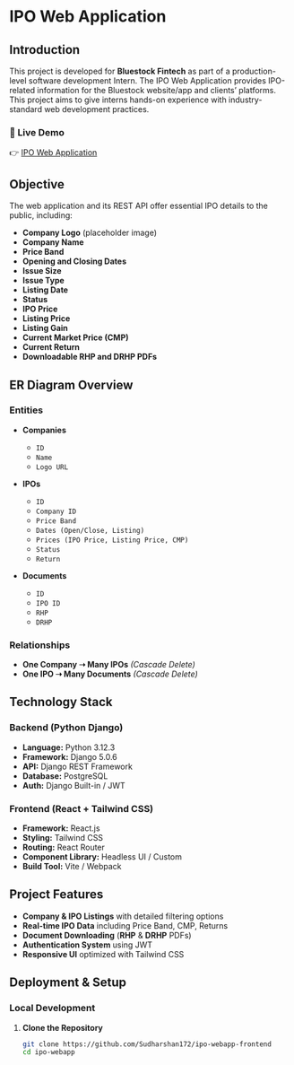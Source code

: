 # IPO Web Application

## **Introduction**
This project is developed for **Bluestock Fintech** as part of a production-level software development Intern. The IPO Web Application provides IPO-related information for the Bluestock website/app and clients’ platforms. This project aims to give interns hands-on experience with industry-standard web development practices.

### 🔗 Live Demo  
👉 [IPO Web Application](https://ipo-webapp.onrender.com)

## **Objective**
The web application and its REST API offer essential IPO details to the public, including:
- **Company Logo** (placeholder image)
- **Company Name**
- **Price Band**
- **Opening and Closing Dates**
- **Issue Size**
- **Issue Type**
- **Listing Date**
- **Status**
- **IPO Price**
- **Listing Price**
- **Listing Gain**
- **Current Market Price (CMP)**
- **Current Return**
- **Downloadable RHP and DRHP PDFs**

## **ER Diagram Overview**
### **Entities**
- **Companies**
  - `ID`
  - `Name`
  - `Logo URL`

- **IPOs**
  - `ID`
  - `Company ID`
  - `Price Band`
  - `Dates (Open/Close, Listing)`
  - `Prices (IPO Price, Listing Price, CMP)`
  - `Status`
  - `Return`

- **Documents**
  - `ID`
  - `IPO ID`
  - `RHP`
  - `DRHP`

### **Relationships**
- **One Company ➝ Many IPOs** *(Cascade Delete)*
- **One IPO ➝ Many Documents** *(Cascade Delete)*

## **Technology Stack**
### **Backend (Python Django)**
- **Language:** Python 3.12.3
- **Framework:** Django 5.0.6
- **API:** Django REST Framework
- **Database:** PostgreSQL
- **Auth:** Django Built-in / JWT

### **Frontend (React + Tailwind CSS)**
- **Framework:** React.js
- **Styling:** Tailwind CSS
- **Routing:** React Router
- **Component Library:** Headless UI / Custom
- **Build Tool:** Vite / Webpack

## **Project Features**
- **Company & IPO Listings** with detailed filtering options
- **Real-time IPO Data** including Price Band, CMP, Returns
- **Document Downloading** (**RHP** & **DRHP** PDFs)
- **Authentication System** using JWT
- **Responsive UI** optimized with Tailwind CSS

## **Deployment & Setup**
### **Local Development**
1. **Clone the Repository**
   ```bash
   git clone https://github.com/Sudharshan172/ipo-webapp-frontend
   cd ipo-webapp
